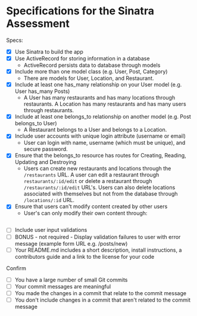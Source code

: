 # Specifications for the Sinatra Assessment

Specs:
- [x] Use Sinatra to build the app
- [x] Use ActiveRecord for storing information in a database
    - ActiveRecord persists data to database through models
- [x] Include more than one model class (e.g. User, Post, Category)
    - There are models for User, Location, and Restaurant.
- [x] Include at least one has_many relationship on your User model (e.g. User has_many Posts)
    - A User has many restaurants and has many locations through restaurants. A Location has many restaurants and has many users through restaurants.
- [x] Include at least one belongs_to relationship on another model (e.g. Post belongs_to User)
    - A Restaurant belongs to a User and belongs to a Location.
- [x] Include user accounts with unique login attribute (username or email)
    - User can login with name, username (which must be unique), and secure password.
- [x] Ensure that the belongs_to resource has routes for Creating, Reading, Updating and Destroying
    - Users can create new restaurants and locations through the `/restaurants` URL. A user can edit a restaurant through `restaurants/:id/edit` or delete a restaurant through `/restaurants/:id/edit` URL's. Users can also delete locations associated with themselves but not from the database through `/locations/:id` URL.
- [x] Ensure that users can't modify content created by other users
    - User's can only modify their own content through:
    ```ruby
    
    ```
- [ ] Include user input validations
- [ ] BONUS - not required - Display validation failures to user with error message (example form URL e.g. /posts/new)
- [ ] Your README.md includes a short description, install instructions, a contributors guide and a link to the license for your code

Confirm
- [ ] You have a large number of small Git commits
- [ ] Your commit messages are meaningful
- [ ] You made the changes in a commit that relate to the commit message
- [ ] You don't include changes in a commit that aren't related to the commit message
